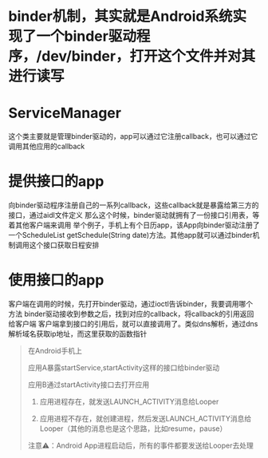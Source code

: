 # binder机制，其实就是Android系统实现了一个binder驱动程序，/dev/binder，打开这个文件并对其进行读写

# ServiceManager
  这个类主要就是管理binder驱动的，app可以通过它注册callback，也可以通过它调用其他应用的callback

# 提供接口的app
  向binder驱动程序注册自己的一系列callback，这些callback就是暴露给第三方的接口，通过aidl文件定义
  那么这个时候，binder驱动就拥有了一份接口引用表，等着其他客户端来调用
    举个例子，手机上有个日历app，该App向binder驱动注册了一个ScheduleList getSchedule(String date)方法。其他app就可以通过binder机制调用这个接口获取日程安排

# 使用接口的app
  客户端在调用的时候，先打开binder驱动，通过ioctl告诉binder，我要调用哪个方法
  binder驱动接收到参数之后，找到对应的callback，将callback的引用返回给客户端
  客户端拿到接口的引用后，就可以直接调用了。类似dns解析，通过dns解析域名获取ip地址，而这里获取的函数指针


> 在Android手机上
> 
> 应用A暴露startService,startActivity这样的接口给binder驱动
> 
> 应用B通过startActivity接口去打开应用
> 
>   1. 应用进程存在，就发送LAUNCH_ACTIVITY消息给Looper
>   
>   2. 应用进程不存在，就创建进程，然后发送LAUNCH_ACTIVITY消息给Looper（其他的消息也是这个思路，比如resume，pause）
>   
> 注意⚠️：Android App进程启动后，所有的事件都要发送给Looper去处理
